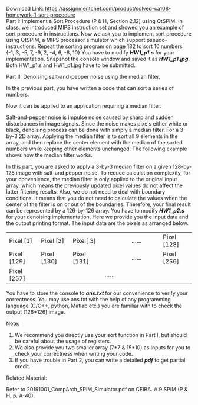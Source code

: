 Download Link: https://assignmentchef.com/product/solved-ca108-homework-1-sort-procedure
<br>
Part I: Implement a Sort Procedure (P &amp; H, Section 2.12) using QtSPIM.        In class, we introduced MIPS instruction set and showed you an example of sort procedure in instructions. Now we ask you to implement sort procedure using QtSPIM, a MIPS processor simulator which support pseudo-instructions. Repeat the sorting program on page 132 to sort 10 numbers {-1, 3, -5, 7, -9, 2, -4, 6, -8, 10} You have to modify <strong><em>HW1_p1.s</em></strong> for your implementation. Snapshot the console window and saved it as <strong><em>HW1_p1.jpg</em></strong>. Both HW1_p1.s and HW1_p1.jpg have to be submitted.




Part II: Denoising salt-and-pepper noise using the median filter.

In the previous part, you have written a code that can sort a series of numbers.

Now it can be applied to an application requiring a median filter.

Salt-and-pepper noise is impulse noise caused by sharp and sudden disturbances in image signals. Since the noise makes pixels either white or black, denoising process can be done with simply a median filter. For a 3-by-3 2D array. Applying the median filter is to sort all 9 elements in the array, and then replace the center element with the median of the sorted numbers while keeping other elements unchanged. The following example shows how the median filter works.




In this part, you are asked to apply a 3-by-3 median filter on a given 128-by-128 image with salt-and pepper noise. To reduce calculation complexity, for your convenience, the median filter is only applied to the original input array, which means the previously updated pixel values do not affect the latter filtering results. Also, we do not need to deal with boundary conditions. It means that you do not need to calculate the values when the center of the filter is on or out of the boundaries. Therefore, your final result can be represented by a 126-by-126 array.               You have to modify <strong><em>HW1_p2.s </em></strong>for your denoising implementation. Here we provide you the input data and the output printing format. The input data are the pixels as arranged below.

<table width="553">

 <tbody>

  <tr>

   <td width="92">Pixel [1]</td>

   <td width="92">Pixel [2]</td>

   <td width="92">Pixel[ 3]</td>

   <td width="81"> </td>

   <td width="103">……</td>

   <td width="92">Pixel [128]</td>

  </tr>

  <tr>

   <td width="92">Pixel [129]</td>

   <td width="92">Pixel [130]</td>

   <td width="92">Pixel [131]</td>

   <td width="81"> </td>

   <td width="103">……</td>

   <td width="92">Pixel [256]</td>

  </tr>

  <tr>

   <td width="92">Pixel [257]</td>

   <td width="92"> </td>

   <td width="92"> </td>

   <td width="81">……</td>

   <td width="103"> </td>

   <td width="92"> </td>

  </tr>

 </tbody>

</table>




You have to store the console to <strong><em>ans.txt </em></strong>for our convenience to verify your correctness. You may use ans.txt with the help of any programming language (C/C++, python, Matlab etc.) you are familiar with to check the output (126*126) image. <strong><em> </em></strong>




<u>Note:</u>

<ol>

 <li>We recommend you directly use your sort function in Part I, but should be careful about the usage of registers.</li>

 <li>We also provide you two smaller array (7*7 &amp; 15*10) as inputs for you to check your correctness when writing your code.</li>

 <li>If you have trouble in Part 2, you can write a detailed <strong><em>pdf</em></strong> to get partial credit.</li>

</ol>




Related Material:

Refer to 20191001_CompArch_SPIM_Simulator.pdf on CEIBA. A.9 SPIM (P &amp; H, p. A-40).